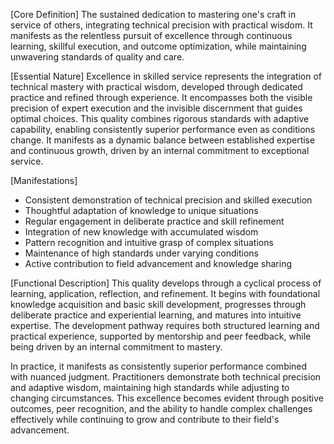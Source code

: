 [Core Definition]
The sustained dedication to mastering one's craft in service of others, integrating technical precision with practical wisdom. It manifests as the relentless pursuit of excellence through continuous learning, skillful execution, and outcome optimization, while maintaining unwavering standards of quality and care.

[Essential Nature]
Excellence in skilled service represents the integration of technical mastery with practical wisdom, developed through dedicated practice and refined through experience. It encompasses both the visible precision of expert execution and the invisible discernment that guides optimal choices. This quality combines rigorous standards with adaptive capability, enabling consistently superior performance even as conditions change. It manifests as a dynamic balance between established expertise and continuous growth, driven by an internal commitment to exceptional service.

[Manifestations]
- Consistent demonstration of technical precision and skilled execution
- Thoughtful adaptation of knowledge to unique situations
- Regular engagement in deliberate practice and skill refinement
- Integration of new knowledge with accumulated wisdom
- Pattern recognition and intuitive grasp of complex situations
- Maintenance of high standards under varying conditions
- Active contribution to field advancement and knowledge sharing

[Functional Description]
This quality develops through a cyclical process of learning, application, reflection, and refinement. It begins with foundational knowledge acquisition and basic skill development, progresses through deliberate practice and experiential learning, and matures into intuitive expertise. The development pathway requires both structured learning and practical experience, supported by mentorship and peer feedback, while being driven by an internal commitment to mastery.

In practice, it manifests as consistently superior performance combined with nuanced judgment. Practitioners demonstrate both technical precision and adaptive wisdom, maintaining high standards while adjusting to changing circumstances. This excellence becomes evident through positive outcomes, peer recognition, and the ability to handle complex challenges effectively while continuing to grow and contribute to their field's advancement.